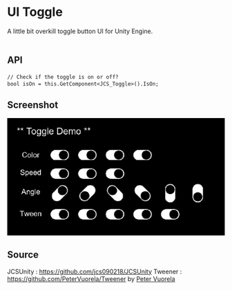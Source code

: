 # UI Toggle #

A little bit overkill toggle button UI for Unity Engine. <br/><br/>

## API ##
```
// Check if the toggle is on or off?
bool isOn = this.GetComponent<JCS_Toggle>().IsOn;
```

## Screenshot ##
<img src="./screenshot/toggle_demo.gif"/>

## Source ##
JCSUnity : https://github.com/jcs090218/JCSUnity
Tweener : https://github.com/PeterVuorela/Tweener by <a href="https://github.com/PeterVuorela">Peter Vuorela</a>
